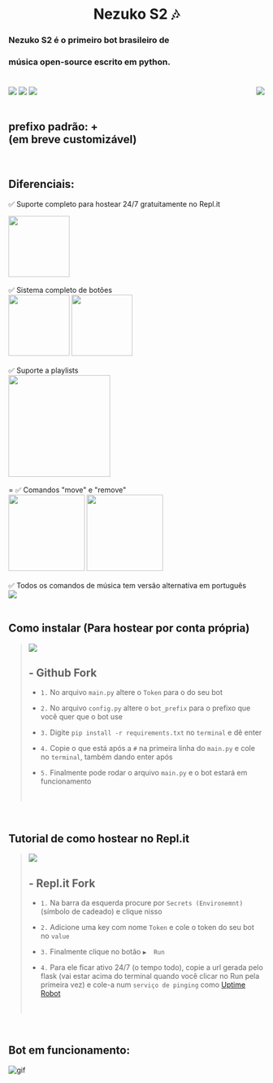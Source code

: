 <div align="center" >
    <h1>Nezuko S2 🎶</h1>
</div>

### Nezuko S2 é o primeiro bot brasileiro de
### música open-source escrito em python.
#

<div style="display: inline_block">
    <a href="https://github.com/LeudoNeto/nezuko-s2/fork" target="_blank"><img src="https://img.shields.io/github/forks/LeudoNeto/nezuko-s2.svg" target="_blank"></a>
    <a href="https://github.com/LeudoNeto/nezuko-s2" target="_blank"><img src="https://img.shields.io/github/stars/LeudoNeto/nezuko-s2.svg" target="_blank"></a>
    <a href="https://replit.com/@LeudoNeto/nezuko-s2" target="_blank"><img src="https://repl.it/badge/github/LeudoNeto/nezuko-s2" target="_blank"></a>
    <a href="https://github.com/LeudoNeto/nezuko-s2/fork" target="_blank"><img align="right" src="https://cdn.discordapp.com/avatars/933420163326423041/3507f298a2c64325b6843d4e7c6fe4b2.png?size=512" target="_blank"></a>
</div>

<br>

<h2>prefixo padrão: +<br>(em breve customizável)
</h2>

<br>

## Diferenciais:
✅ Suporte completo para hostear 24/7 gratuitamente no Repl.it
<div>
    <a href="https://replit.com/@LeudoNeto/nezuko-s2" target="_blank"><img src="https://cdn.discordapp.com/attachments/901566024690835467/971500158942609478/replit_host.png" height="120" target="_blank"></a>
</div><br>
✅ Sistema completo de botões
<div style="display: inline_block">
    <img src="https://cdn.discordapp.com/attachments/901566024690835467/971500135005708329/botoes.png" height="120" target="_blank">
    <img src="https://cdn.discordapp.com/attachments/901566024690835467/971500149434122250/menu_do_help.png" height="120" target="_blank">
</div><br>
✅ Suporte a playlists
<div>
    <img src="https://cdn.discordapp.com/attachments/901566024690835467/971501865487441960/playlists.png" height="200" target="_blank">
</div><br>
=
✅ Comandos "move" e "remove"
<div style="display: inline_block">
    <img src="https://cdn.discordapp.com/attachments/901566024690835467/971504462902480916/queue_1.png" height="150" target="_blank">
    <img src="https://cdn.discordapp.com/attachments/901566024690835467/971504480006832218/queue_2.png" height="150" target="_blank">
</div><br>
✅ Todos os comandos de música tem versão alternativa em português
<div>
    <img src="https://cdn.discordapp.com/attachments/901566024690835467/971505011425181746/port.png" target="_blank">
</div><br>

## Como instalar (Para hostear por conta própria)

><a href="https://github.com/LeudoNeto/nezuko-s2/fork" target="_blank"><img src="https://img.shields.io/github/forks/LeudoNeto/nezuko-s2.svg" target="_blank"></a>  <h2> - **Github Fork**</h2>
> 
> - ` 1. ` No arquivo `main.py` altere o `Token` para o do seu bot
> 
> - ` 2. ` No arquivo `config.py` altere o `bot_prefix` para o prefixo que você quer que o bot use
>
> - ` 3. ` Digite `pip install -r requirements.txt` no `terminal` e dê enter
> 
> - ` 4. ` Copie o que está após a `#` na primeira linha do `main.py` e cole no `terminal`, também dando enter após 
> 
> - ` 5. ` Finalmente pode rodar o arquivo `main.py` e o bot estará em funcionamento
>
> <br>
<br>

## Tutorial de como hostear no Repl.it
><a href="https://replit.com/@LeudoNeto/nezuko-s2" target="_blank"><img src="https://repl.it/badge/github/LeudoNeto/nezuko-s2" target="_blank"></a>  <h2> - **Repl.it Fork**</h2>
>
> - ` 1. ` Na barra da esquerda procure por `Secrets (Environemnt)` (símbolo de cadeado) e clique nisso
> 
> - ` 2. ` Adicione uma key com nome `Token` e cole o token do seu bot no `value`
> 
> - ` 3. ` Finalmente clique no botão `▶  Run`
> 
> - ` 4. ` Para ele ficar ativo 24/7 (o tempo todo), copie a url gerada pelo flask (vai estar acima do terminal quando você clicar no Run pela primeira vez) e cole-a num `serviço de pinging` como [Uptime Robot](https://uptimerobot.com)
>
> <br>
<br>

## Bot em funcionamento:
![gif](funcionando.gif)